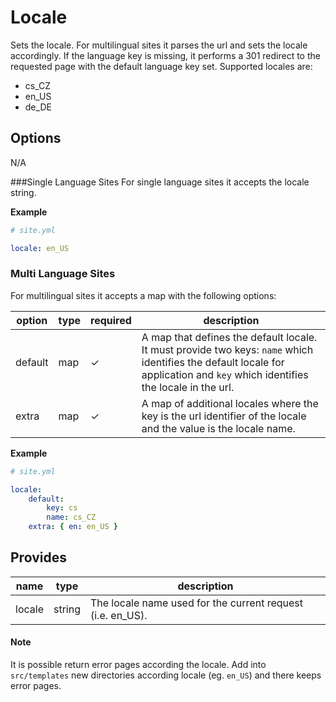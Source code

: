 # Locale
Sets the locale. For multilingual sites it parses the url and sets the locale accordingly. If the language key is missing, it performs a 301 redirect to the requested page with the default language key set. Supported locales are:

* cs_CZ
* en_US
* de_DE

## Options

N/A

###Single Language Sites
For single language sites it accepts the locale string.

**Example**
```yaml
# site.yml 

locale: en_US
```

### Multi Language Sites
For multilingual sites it accepts a map with the following options:

option      | type   | required | description
------------|--------|----------|------------
default     | map    | ✓        | A map that defines the default locale. It must provide two keys: `name` which identifies the default locale for application and `key` which identifies the locale in the url.
extra       | map    |✓         | A map of additional locales where the key is the url identifier of the locale and the value is the locale name.

**Example**
```yaml
# site.yml 

locale:
    default:
        key: cs
        name: cs_CZ
    extra: { en: en_US }
```
 
## Provides
name           | type   | description
---------------|--------|------------
locale         | string | The locale name used for the current request (i.e. en_US).

#### Note
It is possible return error pages according the locale. Add into `src/templates` new directories according locale (eg. `en_US`) and there keeps error pages.
